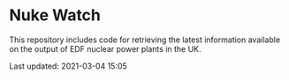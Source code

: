 # Nuke Watch

This repository includes code for retrieving the latest information available on the output of EDF nuclear power plants in the UK.

Last updated: 2021-03-04 15:05